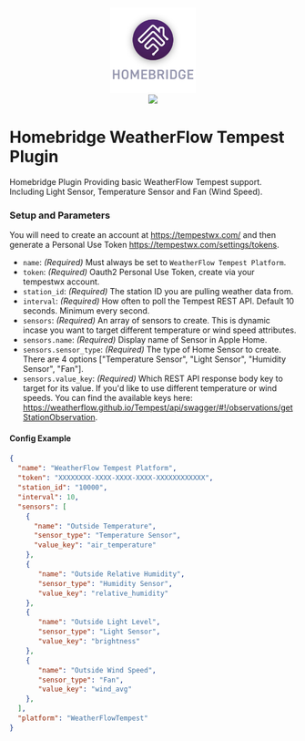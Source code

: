
<p align="center">
<img src="https://github.com/homebridge/branding/raw/master/logos/homebridge-wordmark-logo-vertical.png" width="150">
<br />
<img src="https://weatherflow.com/wp-content/uploads/2016/05/Tempest-powered-by-01.svg" width="250">
</p>

# Homebridge WeatherFlow Tempest Plugin

Homebridge Plugin Providing basic WeatherFlow Tempest support. Including Light Sensor, Temperature Sensor and Fan (Wind Speed).

### Setup and Parameters

You will need to create an account at https://tempestwx.com/ and then generate a Personal Use Token https://tempestwx.com/settings/tokens.

- `name`: _(Required)_ Must always be set to `WeatherFlow Tempest Platform`.
- `token`: _(Required)_ Oauth2 Personal Use Token, create via your tempestwx account.
- `station_id`: _(Required)_ The station ID you are pulling weather data from.
- `interval`: _(Required)_ How often to poll the Tempest REST API. Default 10 seconds. Minimum every second.
- `sensors`: _(Required)_ An array of sensors to create. This is dynamic incase you want to target different temperature or wind speed attributes.
- `sensors.name`: _(Required)_ Display name of Sensor in Apple Home.
- `sensors.sensor_type`: _(Required)_ The type of Home Sensor to create. There are 4 options ["Temperature Sensor", "Light Sensor", "Humidity Sensor", "Fan"].
- `sensors.value_key`: _(Required)_ Which REST API response body key to target for its value. If you'd like to use different temperature or wind speeds. You can find the available keys here: https://weatherflow.github.io/Tempest/api/swagger/#!/observations/getStationObservation.

#### Config Example

```json
{
  "name": "WeatherFlow Tempest Platform",
  "token": "XXXXXXXX-XXXX-XXXX-XXXX-XXXXXXXXXXXX",
  "station_id": "10000",
  "interval": 10,
  "sensors": [
    {
      "name": "Outside Temperature",
      "sensor_type": "Temperature Sensor",
      "value_key": "air_temperature"
    },
    {
       "name": "Outside Relative Humidity",
       "sensor_type": "Humidity Sensor",
       "value_key": "relative_humidity"
    },
    {
       "name": "Outside Light Level",
       "sensor_type": "Light Sensor",
       "value_key": "brightness"
    },
    {
       "name": "Outside Wind Speed",
       "sensor_type": "Fan",
       "value_key": "wind_avg"
    },
  ],
  "platform": "WeatherFlowTempest"
}
```
